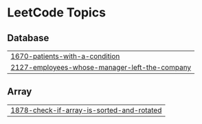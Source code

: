 

<!---LeetCode Topics Start-->
# LeetCode Topics
## Database
|  |
| ------- |
| [1670-patients-with-a-condition](https://github.com/aastha-0711/DSA/tree/master/1670-patients-with-a-condition) |
| [2127-employees-whose-manager-left-the-company](https://github.com/aastha-0711/DSA/tree/master/2127-employees-whose-manager-left-the-company) |
## Array
|  |
| ------- |
| [1878-check-if-array-is-sorted-and-rotated](https://github.com/aastha-0711/DSA/tree/master/1878-check-if-array-is-sorted-and-rotated) |
<!---LeetCode Topics End-->